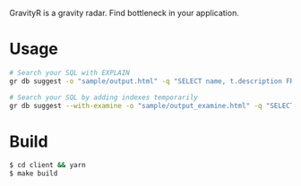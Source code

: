 GravityR is a gravity radar. Find bottleneck in your application.

# Usage
```sh
# Search your SQL with EXPLAIN
gr db suggest -o "sample/output.html" -q "SELECT name, t.description FROM users INNER JOIN todos AS t ON users.id = t.user_id WHERE users.name = 'foo'"

# Search your SQL by adding indexes temporarily
gr db suggest --with-examine -o "sample/output_examine.html" -q "SELECT name, t.description FROM users INNER JOIN todos AS t ON users.id = t.user_id WHERE users.name = 'foo'"
```

# Build
```sh
$ cd client && yarn
$ make build
```
